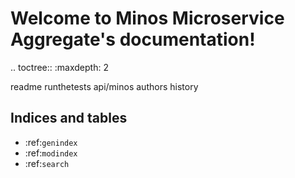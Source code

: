 # Welcome to Minos Microservice Aggregate's documentation!

.. toctree::
   :maxdepth: 2

   readme
   runthetests
   api/minos
   authors
   history

## Indices and tables
* :ref:`genindex`
* :ref:`modindex`
* :ref:`search`
